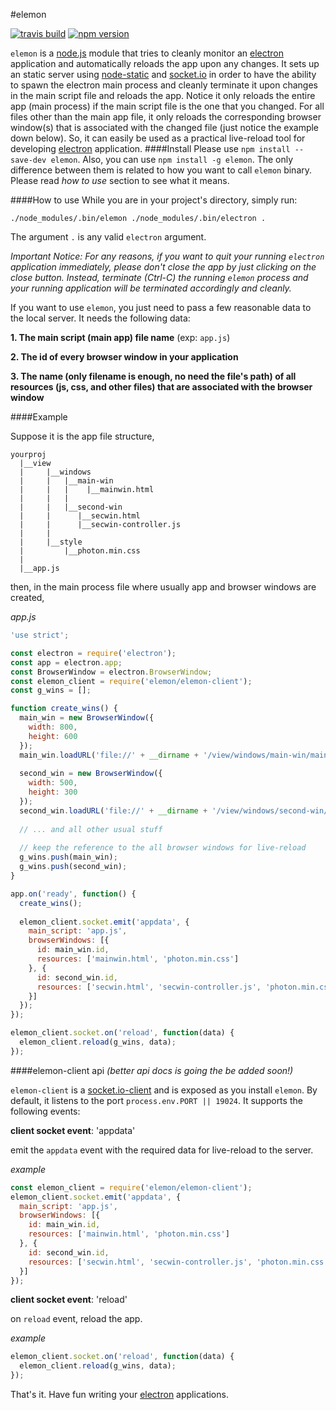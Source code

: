#elemon

[![travis build][travis-image]][travis-url] [![npm version][npm-image]][npm-url] 

`elemon` is a [node.js](https://nodejs.org) module that tries to cleanly monitor an [electron](https://github.com/electron/electron) application and automatically reloads the app upon any changes. It sets up an static server using [node-static](https://github.com/cloudhead/node-static) and [socket.io](https://github.com/socketio/socket.io) in order to have the ability to spawn the electron main process and cleanly terminate it upon changes in the main script file and reloads the app. Notice it only reloads the entire app (main process) if the main script file is the one that you changed. For all files other than the main app file, it only reloads the corresponding browser window(s) that is associated with the changed file (just notice the example down below). So, it can easily be used as a practical live-reload tool for developing [electron](https://github.com/electron/electron) application.
####Install
Please use `npm install --save-dev elemon`. Also, you can use `npm install -g elemon`. The only difference between them is related to how you want to call `elemon` binary. Please read *how to use* section to see what it means.

####How to use
While you are in your project's directory, simply run:

`./node_modules/.bin/elemon ./node_modules/.bin/electron .` 

The argument `.` is any valid `electron` argument.

*Important Notice: For any reasons, if you want to quit your running `electron` application immediately, please don't close the app by just clicking on the close button. Instead, terminate (Ctrl-C) the running `elemon` process and your running application will be terminated accordingly and cleanly.*

If you want to use `elemon`, you just need to pass a few reasonable data to the local server. It needs the following data:

**1. The main script (main app) file name** (exp: `app.js`)

**2. The id of every browser window in your application**

**3. The name (only filename is enough, no need the file's path) of all resources (js, css, and other files) that are associated with the browser window**

####Example

Suppose it is the app file structure,
```
yourproj
  |__view
  |     |__windows
  |     |   |__main-win
  |     |   |	 |__mainwin.html
  |     |   |
  |     |   |__second-win
  |     |      |__secwin.html
  |     |      |__secwin-controller.js
  |     |
  |     |__style
  |         |__photon.min.css
  |
  |__app.js
```

then, in the main process file where usually app and browser windows are created,

*app.js*
```javascript
'use strict';

const electron = require('electron');
const app = electron.app;
const BrowserWindow = electron.BrowserWindow;
const elemon_client = require('elemon/elemon-client');
const g_wins = [];

function create_wins() {
  main_win = new BrowserWindow({
    width: 800,
    height: 600
  });
  main_win.loadURL('file://' + __dirname + '/view/windows/main-win/mainwin.html');
  
  second_win = new BrowserWindow({
    width: 500,
    height: 300
  });
  second_win.loadURL('file://' + __dirname + '/view/windows/second-win/secwin.html');
  
  // ... and all other usual stuff
  
  // keep the reference to the all browser windows for live-reload
  g_wins.push(main_win);
  g_wins.push(second_win);
}

app.on('ready', function() {
  create_wins();
  
  elemon_client.socket.emit('appdata', {
    main_script: 'app.js',
    browserWindows: [{
      id: main_win.id,
      resources: ['mainwin.html', 'photon.min.css']
    }, {
      id: second_win.id,
      resources: ['secwin.html', 'secwin-controller.js', 'photon.min.css']
    }]
  });
});

elemon_client.socket.on('reload', function(data) {
  elemon_client.reload(g_wins, data);
});
```
####elemon-client api
*(better api docs is going the be added soon!)*

`elemon-client` is a [socket.io-client](https://github.com/socketio/socket.io-client) and is exposed as you install `elemon`. By default, it listens to the port `process.env.PORT || 19024`. It supports the following events:

**client socket event**: 'appdata'

emit the `appdata` event with the required data for live-reload to the server.

*example*
```javascript
const elemon_client = require('elemon/elemon-client');
elemon_client.socket.emit('appdata', {
  main_script: 'app.js',
  browserWindows: [{
    id: main_win.id,
    resources: ['mainwin.html', 'photon.min.css']
  }, {
    id: second_win.id,
    resources: ['secwin.html', 'secwin-controller.js', 'photon.min.css']
  }]
});
```
**client socket event**: 'reload'

on `reload` event, reload the app.

*example*
```javascript
elemon_client.socket.on('reload', function(data) {
  elemon_client.reload(g_wins, data);
});
```

That's it. Have fun writing your [electron](https://github.com/electron/electron) applications.

[travis-image]: https://img.shields.io/travis/mawni/elemon/master.svg
[travis-url]: https://travis-ci.org/mawni/elemon
[npm-image]: https://img.shields.io/npm/v/elemon.svg?maxAge=2592000
[npm-url]: https://npmjs.org/package/elemon
[downloads-image]: https://img.shields.io/npm/dm/elemon.svg?maxAge=2592000
[downloads-url]: https://npmjs.org/package/elemon
